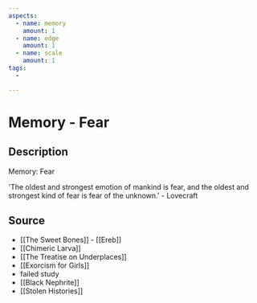 ```yaml
---
aspects:
  - name: memory
    amount: 1
  - name: edge
    amount: 1
  - name: scale
    amount: 1
tags:
  - 

---
```


# Memory - Fear

## Description
Memory: Fear

'The oldest and strongest emotion of mankind is fear, and the oldest and strongest kind of fear is fear of the unknown.' - Lovecraft

## Source
- [[The Sweet Bones]] - [[Ereb]]
- [[Chimeric Larva]]
- [[The Treatise on Underplaces]]
- [[Exorcism for Girls]]
- failed study
- [[Black Nephrite]]
- [[Stolen Histories]]